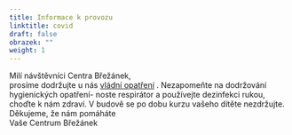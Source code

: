 ```yaml
---
title: Informace k provozu
linktitle: covid
draft: false
obrazek: ""
weight: 1
---
```

Milí návštěvníci Centra Břežánek, \
prosíme dodržujte u nás  [vládní opatření](https://covid.gov.cz/situace/skolstvi/detske-krouzky) . Nezapomeňte na dodržování hygienických opatření- noste respirátor a používejte dezinfekci rukou, choďte k nám zdraví.  V budově se po dobu kurzu vašeho dítěte nezdržujte.\
Děkujeme, že nám pomáháte \
Vaše Centrum Břežánek